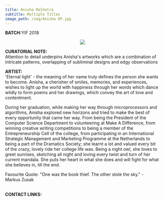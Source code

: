 ```yaml
---
title: Anisha Malhotra
subtitle: Multiple Titles
image_path: /img/Anisha DP.jpg
---
```


<p><b>BATCH:</b>YIF 2018</p>

<p align="center">
<img src="../../img/Anisha DP.jpg"></p>

<b>CURATORIAL NOTE:</b>
<br />
Attention to detail underpins Anisha's artworks which are a combination of intricate patterns, overlapping of subliminal designs and edgy observations


<b>ARTIST:</b>
<br />
'Eternal light' - the meaning of her name truly defines the person she wants to become. Anisha, a cherisher of smiles, memories, and experiences, wishes to light up the world with happiness through her words which dance wildly to form poems and her drawings, which convey the art of love and contentment.

During her graduation, while making her way through microprocessors and algorithms, Anisha explored new horizons and tried to make the best of every opportunity that came her way. From being the President of the Computer Science Department to volunteering at Make A Difference, from winning creative writing competitions to being a member of the Entrepreneurship Cell of the college, from participating in an International Strategic Management and Marketing Programme at the Netherlands to being a part of the Dramatics Society; she learnt a lot and valued every bit of the crazy, lovely ride her college life was.
Being a night owl, she loves to greet sunrises, sketching all night and loving every twist and turn of her current mandala. She puts her heart in what she does and will fight for what she believes in, till the end.

Favourite Quote: "One was the book thief. The other stole the sky." - Markus Zusak

<br />
<b>CONTACT LINKS:</b>
<br />
<a href="https://www.facebook.com/anisha.malhotra.98434" class="fa fa-facebook"></a>




